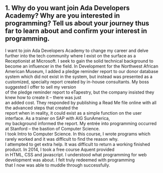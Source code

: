 ## 1. Why do you want join Ada Developers Academy? Why are you interested in programming? Tell us about your journey thus far to learn about and confirm your interest in programming.  
I want to join Ada Developers Academy to change my career and delve further into the tech community where I exist on the surface as a Receptionist at Microsoft.  I seek to gain the solid technical background to become an influencer in the field.  In Development for the Northwest African American Museum, I added a pledge reminder report to our donor database system which did not exist in the system, but instead was presented as a customized, specialty report created by in-house consultants.  My boss suggested I offer to sell my version  
of the pledge reminder report to eTapestry, but the company insisted they knew how to create it – there was just  
an added cost.  They responded by publishing a Read Me file online with all the advanced steps that created the  
report when in reality, it could exist as a simple function on the user interface. As a trainer on SAP with AIG SunAmerica,  
my background informed the report.  My entrée into programming occurred at Stanford – the bastion of Computer Science.  
I took Intro to Computer Science.  In this course, I wrote programs which rarely worked and it was difficult to find the reason why.     
I attempted to get extra help.  It was difficult to return a working finished product.  In 2014, I took a free course Aquent provided   
in HTML, CSS and javascript.  I understood what programming for web development was about.  I felt truly redeemed with programming  
that I now was able to muddle through successfully.  
